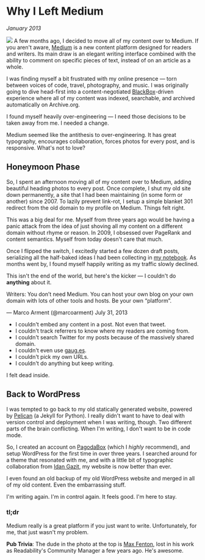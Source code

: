 # Why I Left Medium
*January 2013*





![](https://images.squarespace-cdn.com/content/v1/665498111876725f7613f1e6/1719666470442-3JY6Z7FYN2V0NRK80T6C/26178-img.jpg)   A few months ago, I decided to move all of my content over to Medium. If you aren't aware, [Medium](http://medium.com) is a new content platform designed for readers and writers. Its main draw is an elegant writing interface combined with the ability to comment on specific pieces of text, instead of on an article as a whole.

 I was finding myself a bit frustrated with my online presence — torn between voices of code, travel, photography, and music. I was originally going to dive head\-first into a content\-negotiated [BlackBox](https://github.com/kennethreitz/blackbox)\-driven experience where all of my content was indexed, searchable, and archived automatically on Archive.org.

 I found myself heavily over\-engineering — I need those decisions to be taken away from me. I needed a change.

 Medium seemed like the antithesis to over\-engineering. It has great typography, encourages collaboration, forces photos for every post, and is responsive. What's not to love?

 ## Honeymoon Phase

 So, I spent an afternoon moving all of my content over to Medium, adding beautiful heading photos to every post. Once complete, I shut my old site down permanently, a site that I had been maintaining (in some form or another) since 2007\. To lazily prevent link\-rot, I setup a simple blanket 301 redirect from the old domain to my profile on Medium. Things felt right.

 This was a big deal for me. Myself from three years ago would be having a panic attack from the idea of just shoving all my content on a different domain without rhyme or reason. In 2009, I obsessed over PageRank and content semantics. Myself from today doesn't care that much.

 Once I flipped the switch, I excitedly started a few dozen draft posts, serializing all the half\-baked ideas I had been collecting in [my notebook](http://www.amazon.com/gp/product/B000ZYF22M/ref=as_li_ss_tl?ie=UTF8&camp=1789&creative=390957&creativeASIN=B000ZYF22M&linkCode=as2&tag=bookforkind-20). As months went by, I found myself happily writing as my traffic slowly declined.

 This isn't the end of the world, but here's the kicker — I couldn't do **anything** about it.

 Writers: You don’t need Medium. You can host your own blog on your own domain with lots of other tools and hosts. Be your own “platform”.

 — Marco Arment (@marcoarment) July 31, 2013

 * I couldn't embed any content in a post. Not even that tweet.
 * I couldn't track referrers to know where my readers are coming from.
 * I couldn't search Twitter for my posts because of the massively shared domain.
 * I couldn't even use [gaug.es](http://gaug.es/).
 * I couldn't pick my own URLs.
 * I couldn't do anything but keep writing.

 I felt dead inside.

 ## Back to WordPress

 I was tempted to go back to my old statically generated website, powered by [Pelican](http://docs.getpelican.com/en/3.2/) (a Jekyll for Python). I really didn't want to have to deal with version control and deployment when I was writing, though. Two different parts of the brain conflicting. When I'm writing, I don't want to be in code mode.

 So, I created an account on [PagodaBox](https://pagodabox.com/) (which I *highly* recommend), and setup WordPress for the first time in over three years. I searched around for a theme that resonated with me, and with a little bit of typographic collaboration from [Idan Gazit](http://gazit.me/), my website is now better than ever.

I even found an old backup of my old WordPress website and merged in all of my old content. Even the embarrassing stuff.

 I'm writing again. I'm in control again. It feels good. I'm here to stay.

 ### tl;dr

 Medium really is a great platform if you just want to write. Unfortunately, for me, that just wasn't my problem.

 **Pub Trivia**: The dude in the photo at the top is [Max Fenton](http://www.maxfenton.com/), lost in his work as Readability's Community Manager a few years ago. He's awesome.
